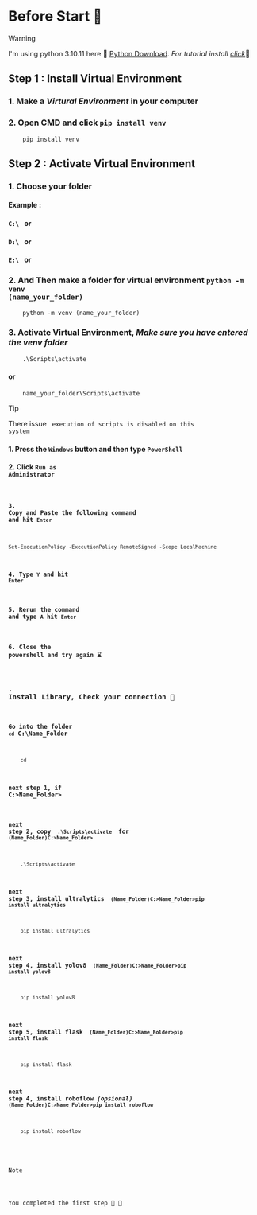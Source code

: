 # Before Start :checkered_flag:

> [!WARNING]
> I'm using python 3.10.11 here :snake:
> [Python Download](https://www.python.org/downloads/).
> *For tutorial install [click](https://www.youtube.com/watch?v=t3jhhAuGygs)*:eyes:

## Step 1 : Install Virtual Environment
### 1. Make a _*Virtural Environment*_ in your computer
### 2. Open CMD and click <code>pip install venv</code>
        pip install venv

## Step 2 : Activate Virtual Environment
### 1. Choose your folder 
   ####     Example : 
   ####     <code>C:\ </code> or
   ####     <code>D:\ </code> or 
   ####     <code>E:\ </code> or

### 2. And Then make a folder for virtual environment <code>python -m venv (name_your_folder)</code>
        python -m venv (name_your_folder)
### 3. Activate Virtual Environment, *Make sure you have entered the venv folder*
        .\Scripts\activate
####   or
        name_your_folder\Scripts\activate

> [!TIP]
> There issue <code> execution of scripts is disabled on this system</code>

#### 1. Press the <code>Windows</code> button and then type <code>PowerShell</code>
#### 2. Click <code>Run as Administrator</ode>
#### 3. **Copy** and **Paste** the following command and hit <code>Enter</code>
	Set-ExecutionPolicy -ExecutionPolicy RemoteSigned -Scope LocalMachine
#### 4. Type <code>Y</code> and hit <code>Enter</code>
#### 5. Rerun the command and type <code>A</code> hit <code>Enter</code>
#### 6. Close the powershell and try again :hourglass:


### . Install Library, Check your connection :signal_strength:
####        Go into the folder <code>cd</code> C:\Name_Folder 
        cd
####        next step 1, if C:\>Name_Folder>
####        next step 2, copy <code> .\Scripts\activate </code> for <code> (Name_Folder)C:\>Name_Folder> </code>
        .\Scripts\activate
####        next step 3, install ultralytics <code> (Name_Folder)C:\>Name_Folder>pip install ultralytics </code>
        pip install ultralytics
####        next step 4, install yolov8 <code> (Name_Folder)C:\>Name_Folder>pip install yolov8 </code>
        pip install yolov8
####        next step 5, install flask <code> (Name_Folder)C:\>Name_Folder>pip install flask </code>
        pip install flask
####        next step 4, install roboflow _(opsional)_ <code> (Name_Folder)C:\>Name_Folder>pip install roboflow </code>
        pip install roboflow

> [!NOTE]
> You completed the first step :dancers: :clap:

